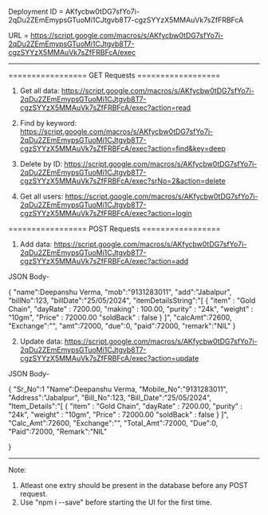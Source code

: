 Deployment ID = AKfycbw0tDG7sfYo7i-2qDu2ZEmEmypsGTuoMi1CJtgvb8T7-cgzSYYzX5MMAuVk7sZfFRBFcA

URL = https://script.google.com/macros/s/AKfycbw0tDG7sfYo7i-2qDu2ZEmEmypsGTuoMi1CJtgvb8T7-cgzSYYzX5MMAuVk7sZfFRBFcA/exec

------------------------------------------------------------------------------------------------------------------------
================= GET Requests ==================

1. Get all data:
	https://script.google.com/macros/s/AKfycbw0tDG7sfYo7i-2qDu2ZEmEmypsGTuoMi1CJtgvb8T7-cgzSYYzX5MMAuVk7sZfFRBFcA/exec?action=read

2. Find by keyword:
	https://script.google.com/macros/s/AKfycbw0tDG7sfYo7i-2qDu2ZEmEmypsGTuoMi1CJtgvb8T7-cgzSYYzX5MMAuVk7sZfFRBFcA/exec?action=find&key=deep

3. Delete by ID:
	https://script.google.com/macros/s/AKfycbw0tDG7sfYo7i-2qDu2ZEmEmypsGTuoMi1CJtgvb8T7-cgzSYYzX5MMAuVk7sZfFRBFcA/exec?srNo=2&action=delete

4. Get all users:
	https://script.google.com/macros/s/AKfycbw0tDG7sfYo7i-2qDu2ZEmEmypsGTuoMi1CJtgvb8T7-cgzSYYzX5MMAuVk7sZfFRBFcA/exec?action=login


================= POST Requests =================

1. Add data:
	https://script.google.com/macros/s/AKfycbw0tDG7sfYo7i-2qDu2ZEmEmypsGTuoMi1CJtgvb8T7-cgzSYYzX5MMAuVk7sZfFRBFcA/exec?action=add

JSON Body- 

{
    "name":Deepanshu Verma, 
    "mob":"9131283011", 
    "add":"Jabalpur",
    "billNo":123, 
    "billDate":"25/05/2024", 
    "itemDetailsString":"[
			{
				"item" : "Gold Chain",
				"dayRate" : 7200.00,
				"making" : 100.00,
				"purity" : "24k",
				"weight" : "10gm",
				"Price" : 72000.00
				"soldBack" : false
			}
		]",
    "calcAmt":72600,
	"Exchange":"",
    "amt":72000, 
    "due":0, 
    "paid":72000,
    "remark":"NIL"
}


2. Update data:
	https://script.google.com/macros/s/AKfycbw0tDG7sfYo7i-2qDu2ZEmEmypsGTuoMi1CJtgvb8T7-cgzSYYzX5MMAuVk7sZfFRBFcA/exec?action=update

JSON Body-

{
    "Sr_No":1
    "Name":Deepanshu Verma, 
    "Mobile_No":"9131283011", 
    "Address":"Jabalpur",
    "Bill_No":123, 
    "Bill_Date":"25/05/2024", 
    "Item_Details":"[
			{
				"item" : "Gold Chain",
				"dayRate" : 7200.00,
				"purity" : "24k",
				"weight" : "10gm",
				"Price" : 72000.00
				"soldBack" : false
			}
		]",
    "Calc_Amt":72600, 
	"Exchange":"",
    "Total_Amt":72000, 
    "Due":0, 
    "Paid":72000,
    "Remark":"NIL"

}

-----------------------------------------------------------------------------------------
Note: 
1. Atleast one extry should be present in the database before any POST request.
2. Use "npm i --save" before starting the UI for the first time.

